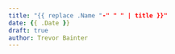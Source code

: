 ```yaml
---
title: "{{ replace .Name "-" " " | title }}"
date: {{ .Date }}
draft: true
author: Trevor Bainter
---
```


